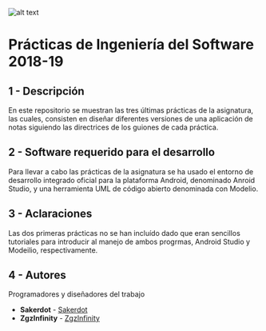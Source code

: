 
![alt text](https://i.ibb.co/pzz6f44/ingenieria-software-34.jpg)

# Prácticas de Ingeniería del Software 2018-19

## 1 - Descripción 

En este repositorio se muestran las tres últimas prácticas de la asignatura, las cuales, consisten en diseñar diferentes versiones  de una aplicación de notas siguiendo las directrices de los guiones de cada práctica.

## 2 - Software requerido para el desarrollo

Para llevar a cabo las prácticas de la asignatura se ha usado el entorno de desarrollo integrado oficial para la plataforma 
Android, denominado Anroid Studio, y una herramienta UML de código abierto denominada con Modelio.

## 3 - Aclaraciones

Las dos primeras prácticas no se han incluído dado que eran sencillos tutoriales para introducir al manejo de ambos progrmas,
Android Studio y Modeilio, respectivamente.

## 4 - Autores

Programadores y diseñadores del trabajo

* **Sakerdot** - [Sakerdot](https://github.com/Sakerdot)
* **ZgzInfinity**  - [ZgzInfinity](https://github.com/ZgzInfinity)
